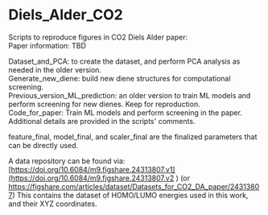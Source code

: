 # Diels_Alder_CO2
Scripts to reproduce figures in CO2 Diels Alder paper: \
Paper information: TBD

Dataset_and_PCA: to create the dataset, and perform PCA analysis as needed in the older version. \
Generate_new_diene: build new diene structures for computational screening. \
Previous_version_ML_prediction: an older version to train ML models and perform screening for new dienes. Keep for reproduction. \
Code_for_paper: Train ML models and perform screening in the paper. \
Additional details are provided in the scripts' comments.

feature_final, model_final, and scaler_final are the finalized parameters that can be directly used.

A data repository can be found via: [https://doi.org/10.6084/m9.figshare.24313807.v1](https://doi.org/10.6084/m9.figshare.24313807.v2 ) (or https://figshare.com/articles/dataset/Datasets_for_CO2_DA_paper/24313807)
This contains the dataset of HOMO/LUMO energies used in this work, and their XYZ coordinates.
